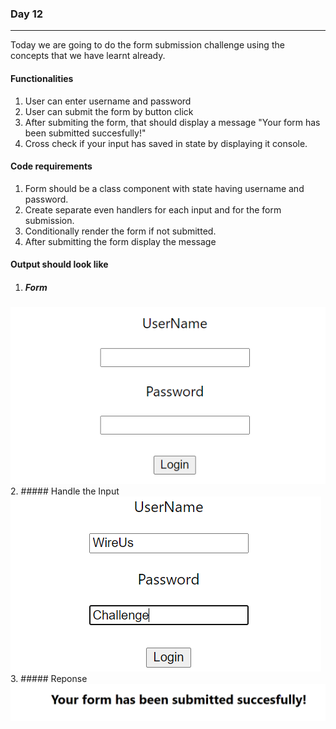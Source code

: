 ### Day 12
---
Today we are going to do the form submission challenge using the concepts that we have learnt already. 

#### Functionalities 
1. User can enter username and password
2. User can submit the form by button click
3. After submiting the form, that should display a message "Your form has been submitted succesfully!"
4. Cross check if your input has saved in state by displaying it console.

#### Code requirements
1. Form should be a class component with state having username and password.
2. Create separate even handlers for each input and for the form submission.
3. Conditionally render the form if not submitted. 
4. After submitting the form display the message

#### Output should look like
1. ##### Form
 ![](Form.png) 
2. ##### Handle the Input
 ![](InputHandle.png)
3. ##### Reponse
 ![](Response.png)
